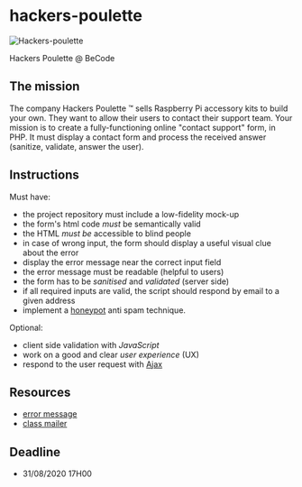 # hackers-poulette

![Hackers-poulette](https://raw.githubusercontent.com/becodeorg/CRL-Woods-3.21/master/LearningPath/03.The-Mountain/12.PHP/PHP-Challenges/hackers-poulette/hackers-poulette-logo.png?token=APXWRAT6DCFUNPGKYAP2EHC7KXSEQ)

Hackers Poulette @ BeCode

## The mission

The company Hackers Poulette ™ sells Raspberry Pi accessory kits to build your own. 
They want to allow their users to contact their support team. Your mission is to create a fully-functioning online "contact support" form, in PHP. 
It must display a contact form and process the received answer (sanitize, validate, answer the user).

## Instructions

Must have:

- the project repository must include a low-fidelity mock-up
- the form's html code *must* be semantically valid
- the HTML *must be* accessible to blind people
- in case of wrong input, the form should display a useful visual clue about the error
- display the error message near the correct input field
- the error message must be readable (helpful to users)
- the form has to be *sanitised* and *validated* (server side)
- if all required inputs are valid, the script should respond by email to a given address
- implement a [honeypot](https://www.thryv.com/blog/honeypot-technique/) anti spam technique.

Optional:

- client side validation with *JavaScript*
- work on a good and clear _user experience_ (UX)
- respond to the user request with [Ajax](https://www.javatpoint.com/ajax-tutorial)

## Resources

- [error message](http://uxmas.com/2012/the-4-hs-of-writing-error-messages)
- [class mailer](https://github.com/PHPMailer/PHPMailer)

## Deadline

* 31/08/2020 17H00
